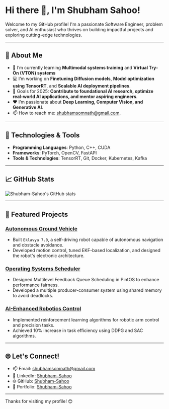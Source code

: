 # Hi there 👋, I'm Shubham Sahoo!

Welcome to my GitHub profile! I'm a passionate Software Engineer, problem solver, and AI enthusiast who thrives on building impactful projects and exploring cutting-edge technologies.

---

## 🚀 About Me
- 🌱 I’m currently learning **Multimodal systems training** and **Virtual Try-On (VTON) systems**
- 💻 I’m working on **Finetuning Diffusion models**, **Model optimization using TensorRT**, and **Scalable AI deployment pipelines**.
- 🎯 Goals for 2025: **Contribute to foundational AI research, optimize real-world AI applications, and mentor aspiring engineers**.
- ❤️ I’m passionate about **Deep Learning, Computer Vision, and Generative AI**.
- 📫 How to reach me: [shubhamsomnath@gmail.com](mailto:shubhamsomnath@gmail.com).

---

## 🔧 Technologies & Tools
- **Programming Languages**: Python, C++, CUDA
- **Frameworks**: PyTorch, OpenCV, FastAPI
- **Tools & Technologies**: TensorRT, Git, Docker, Kubernetes, Kafka

---

## 📈 GitHub Stats
![Shubham-Sahoo's GitHub stats](https://github-readme-stats.vercel.app/api?username=Shubham-Sahoo&show_icons=true&theme=radical)

---

## 🌟 Featured Projects

### [Autonomous Ground Vehicle](https://github.com/Shubham-Sahoo/eklavya)  
- Built `Eklavya 7.0`, a self-driving robot capable of autonomous navigation and obstacle avoidance.  
- Developed motion control, tuned EKF-based localization, and designed the robot's electronic architecture.

### [Operating Systems Scheduler](https://github.com/Shubham-Sahoo/pintos-scheduler)  
- Designed Multilevel Feedback Queue Scheduling in PintOS to enhance performance fairness.  
- Developed a multiple producer-consumer system using shared memory to avoid deadlocks.

### [AI-Enhanced Robotics Control](https://github.com/Shubham-Sahoo/robotics-ai-control)  
- Implemented reinforcement learning algorithms for robotic arm control and precision tasks.  
- Achieved 10% increase in task efficiency using DDPG and SAC algorithms.

---


## 🌐 Let's Connect!
- 📫 Email: [shubhamsomnath@gmail.com](mailto:shubhamsomnath@gmail.com)  
- 🔗 LinkedIn: [Shubham-Sahoo](https://www.linkedin.com/in/shubham-sahoo-62819b138)  
- 🌐 GitHub: [Shubham-Sahoo](https://github.com/Shubham-Sahoo)  
- 📜 Portfolio: [Shubham-Sahoo](https:shubham-sahoo.github.io) 

---

Thanks for visiting my profile! 😊
